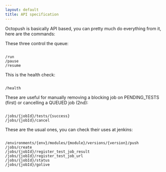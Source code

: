 ```yaml
---
layout: default
title: API specification
---
```

 
Octopush is basically API based, you can pretty much do everything from it, here are the commands:

These three control the queue:
<pre><code>
/run
/pause
/resume
</code></pre>

This is the health check:
<pre><code>
/health
</code></pre>

These are useful for manually removing a blocking job on PENDING_TESTS (first) or cancelling a QUEUED job (2nd):
<pre><code>
/jobs/{jobId}/tests/{success}
/jobs/{jobId}/cancel
</code></pre>

These are the usual ones, you can check their uses at jenkins:
<pre><code>
/environments/{env}/modules/{module}/versions/{version}/push
/jobs/create
/jobs/{jobId}/register_test_job_result
/jobs/{jobId}/register_test_job_url
/jobs/{jobId}/status
/jobs/{jobId}/golive
</code></pre>

